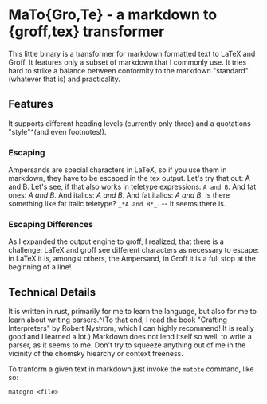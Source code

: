 # MaTo{Gro,Te} - a markdown to {groff,tex} transformer

This little binary is a transformer for markdown formatted text to LaTeX and Groff. It
features only a subset of markdown that I commonly use. It tries hard to strike
a balance between conformity to the markdown "standard" (whatever that is) and
practicality.

## Features

It supports different heading levels (currently only three) and a quotations
"style"^(and even footnotes!). 

### Escaping

Ampersands are special characters in LaTeX, so if
you use them in markdown, they have to be escaped in the tex output. Let's try
that out: A and B. Let's see, if that also works in teletype expressions: `A and B`. And
fat ones: *A and B*. And italics: _A and B_. And fat italics: *_A and B_*. Is there
something like fat italic teletype? `_*A and B*_`. -- It seems there is.

### Escaping Differences

As I expanded the output engine to groff, I realized, that there is a challenge:
LaTeX and groff see different characters as necessary to escape: in LaTeX it is,
amongst others, the Ampersand, in Groff it is a full stop at the beginning of a line!
## Technical Details

It is written in rust, primarily for me to learn the language, but also for me
to learn about writing parsers.^(To that end, I read the book "Crafting
Interpreters" by Robert Nystrom, which I can highly recommend! It is really good
and I learned a lot.) Markdown does not lend itself so well, to write a parser,
as it seems to me. Don't try to squeeze anything out of me in the vicinity of
the chomsky hiearchy or context freeness. 

To tranform a given text in markdown just invoke the `matote` command, like so:

```
matogro <file>
```